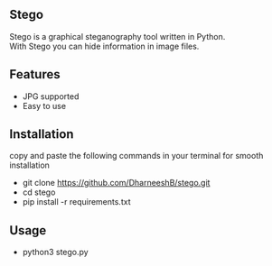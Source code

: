 ## Stego
Stego is a graphical steganography tool written in Python.  
With Stego you can hide information in image files.
## Features
- JPG supported  
- Easy to use
## Installation
copy and paste the following commands in your terminal for smooth installation
- git clone https://github.com/DharneeshB/stego.git
- cd stego
- pip install -r requirements.txt
## Usage
- python3 stego.py
